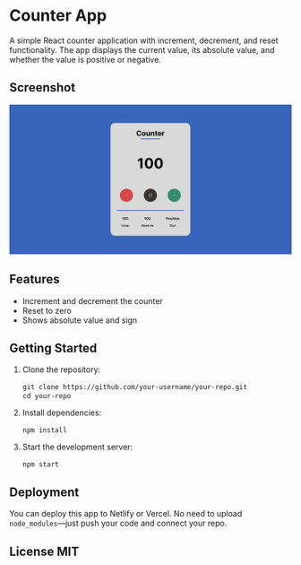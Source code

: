 # Counter App

A simple React counter application with increment, decrement, and reset functionality. The app displays the current value, its absolute value, and whether the value is positive or negative.

## Screenshot

![Counter App Screenshot](./Screenshot.png)

## Features

- Increment and decrement the counter
- Reset to zero
- Shows absolute value and sign

## Getting Started

1. Clone the repository:
    ```
    git clone https://github.com/your-username/your-repo.git
    cd your-repo
    ```
2. Install dependencies:
    ```
    npm install
    ```
3. Start the development server:
    ```
    npm start
    ```

## Deployment

You can deploy this app to Netlify or Vercel. No need to upload `node_modules`—just push your code and connect your repo.

## License MIT
